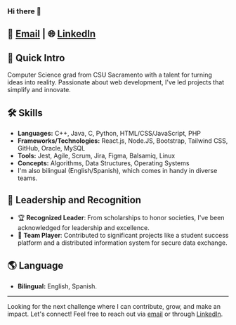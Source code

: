 ### Hi there 👋
📧 [Email](mailto:velapasillasbrian@gmail.com) | 🌐 [LinkedIn](https://www.linkedin.com/in/bvelacomputersci/)
---
## 🚀 Quick Intro
Computer Science grad from CSU Sacramento with a talent for turning ideas into reality. Passionate about web development, I've led projects that simplify and innovate.
## 🛠 Skills
- **Languages:** C++, Java, C, Python, HTML/CSS/JavaScript, PHP
- **Frameworks/Technologies:** React.js, Node.JS, Bootstrap, Tailwind CSS, GitHub, Oracle, MySQL
- **Tools:** Jest, Agile, Scrum, Jira, Figma, Balsamiq, Linux
- **Concepts:** Algorithms, Data Structures, Operating Systems
-  I'm also bilingual (English/Spanish), which comes in handy in diverse teams.
## 🏅 Leadership and Recognition
- 🏆 **Recognized Leader**: From scholarships to honor societies, I've been acknowledged for leadership and excellence.
- 🚀 **Team Player**: Contributed to significant projects like a student success platform and a distributed information system for secure data exchange.
## 🌎 Language
- **Bilingual:** English, Spanish.
---
Looking for the next challenge where I can contribute, grow, and make an impact. Let's connect! Feel free to reach out via [email](mailto:velapasillasbrian@gmail.com) or through [LinkedIn](https://www.linkedin.com/in/bvelacomputersci/).
